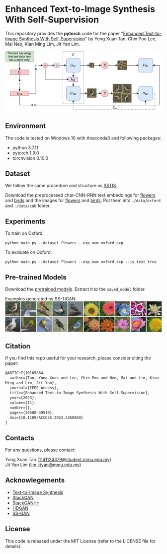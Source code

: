 # Enhanced Text-to-Image Synthesis With Self-Supervision

This repository provides the **pytorch** code for the paper "[Enhanced Text-to-Image Synthesis With Self-Supervision](https://doi.org/10.1109/ACCESS.2023.3268869)" by Yong Xuan Tan, Chin Poo Lee, Mai Neo, Kian Ming Lim, Jit Yan Lim.

<img src="figures/framework.jpg" width="850px" />

## Environment
The code is tested on Windows 10 with Anaconda3 and following packages:
- python 3.7.11
- pytorch 1.9.0
- torchvision 0.10.0

## Dataset
We follow the same procedure and structure as [SSTIS](https://github.com/Jityan/SSTIS).

Download the preprocessed char-CNN-RNN text embeddings for [flowers](https://www.dropbox.com/sh/g8rmz41xblaszb1/AABPNtIcLu1fKNoBsJTHJTIKa?dl=0) and [birds](https://www.dropbox.com/sh/v0vcgwue2nkwgrf/AACxoRYTAAacmPVfEvY-eDzia?dl=0) and the images for [flowers](http://www.robots.ox.ac.uk/~vgg/data/flowers/102/) and [birds](http://www.vision.caltech.edu/datasets/cub_200_2011/). Put them into `./data/oxford` and `./data/cub` folder.

## Experiments
To train on Oxford:<br/>
```
python main.py --dataset flowers --exp_num oxford_exp
```
To evaluate on Oxford:<br/>
```
python main.py --dataset flowers --exp_num oxford_exp --is_test true
```

## Pre-trained Models
Download the [pretrained models](https://drive.google.com/file/d/1ovCIhapyRazGIda0dw6okLeqtU48MiW2/view?usp=drive_link). Extract it to the `saved_model` folder.

Examples generated by SS-TiGAN:
<img src="figures/examples.jpg" width="850px" />

## Citation
If you find this repo useful for your research, please consider citing the paper:
```
@ARTICLE{10105864,
  author={Tan, Yong Xuan and Lee, Chin Poo and Neo, Mai and Lim, Kian Ming and Lim, Jit Yan},
  journal={IEEE Access}, 
  title={Enhanced Text-to-Image Synthesis With Self-Supervision}, 
  year={2023},
  volume={11},
  number={},
  pages={39508-39519},
  doi={10.1109/ACCESS.2023.3268869}
}
```

## Contacts
For any questions, please contact: <br/>

Yong Xuan Tan (1141124379@student.mmu.edu.my) <br/>
Jit Yan Lim (lim.jityan@mmu.edu.my)

## Acknowlegements
- [Text-to-Image Synthesis](https://github.com/aelnouby/Text-to-Image-Synthesis)
- [StackGAN](https://github.com/hanzhanggit/StackGAN)
- [StackGAN++](https://github.com/hanzhanggit/StackGAN-v2)
- [HDGAN](https://github.com/ypxie/HDGan)
- [SS-GAN](https://github.com/vandit15/Self-Supervised-Gans-Pytorch)

## License
This code is released under the MIT License (refer to the LICENSE file for details).